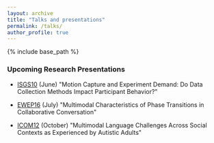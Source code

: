```yaml
---
layout: archive
title: "Talks and presentations"
permalink: /talks/
author_profile: true
---
```



{% include base_path %}

### Upcoming Research Presentations

- [ISGS10](https://www.isgs10.nl/) (June)
"Motion Capture and Experiment Demand: Do Data Collection Methods Impact Participant Behavior?"

- [EWEP16](https://www.leedsbeckett.ac.uk/events/conferences/european-workshop-on-ecological-psychology/) (July)
"Multimodal Characteristics of Phase Transitions in Collaborative Conversation"

- [ICOM12](https://sites.google.com/rug.nl/12icom/home?authuser=0) (October)
"Multimodal Language Challenges Across Social Contexts as Experienced by Autistic Adults"
